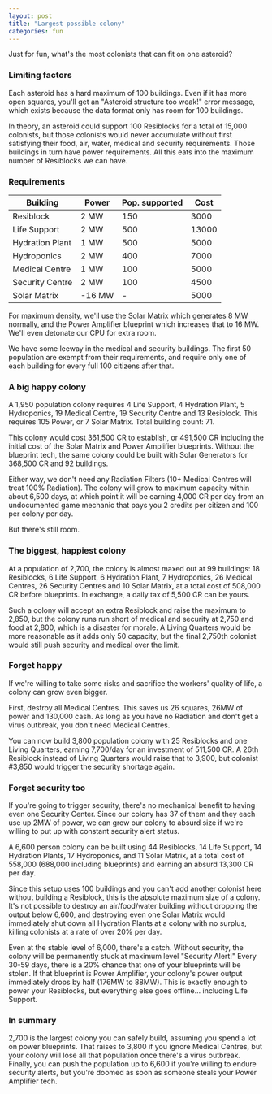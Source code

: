 ```yaml
---
layout: post
title: "Largest possible colony"
categories: fun
---
```


Just for fun, what's the most colonists that can fit on one asteroid?

### Limiting factors

Each asteroid has a hard maximum of 100 buildings. Even if it has more open
squares, you'll get an "Asteroid structure too weak!" error message, which
exists because the data format only has room for 100 buildings.

In theory, an asteroid could support 100 Resiblocks for a total of 15,000
colonists, but those colonists would never accumulate without first satisfying
their food, air, water, medical and security requirements. Those buildings in
turn have power requirements. All this eats into the maximum number of
Resiblocks we can have.

### Requirements

| Building        | Power  | Pop. supported | Cost  |
|-----------------|--------|----------------|-------|
| Resiblock       |   2 MW |            150 |  3000 |
| Life Support    |   2 MW |            500 | 13000 |
| Hydration Plant |   1 MW |            500 |  5000 |
| Hydroponics     |   2 MW |            400 |  7000 |
| Medical Centre  |   1 MW |            100 |  5000 |
| Security Centre |   2 MW |            100 |  4500 |
| Solar Matrix    | -16 MW |            -   |  5000 |

For maximum density, we'll use the Solar Matrix which generates 8 MW normally,
and the Power Amplifier blueprint which increases that to 16 MW. We'll even
detonate our CPU for extra room.

We have some leeway in the medical and security buildings. The first 50 population
are exempt from their requirements, and require only one of each building for
every full 100 citizens after that.

### A big happy colony

A 1,950 population colony requires 4 Life Support, 4 Hydration Plant,
5 Hydroponics, 19 Medical Centre, 19 Security Centre and 13 Resiblock. This
requires 105 Power, or 7 Solar Matrix. Total building count: 71.

This colony would cost 361,500 CR to establish, or 491,500 CR including the
initial cost of the Solar Matrix and Power Amplifier blueprints. Without the
blueprint tech, the same colony could be built with Solar Generators for 368,500
CR and 92 buildings.

Either way, we don't need any Radiation Filters (10+ Medical Centres will treat
100% Radiation). The colony will grow to maximum capacity within about 6,500 days,
at which point it will be earning 4,000 CR per day from an undocumented game
mechanic that pays you 2 credits per citizen and 100 per colony per day.

But there's still room.

### The biggest, happiest colony

At a population of 2,700, the colony is almost maxed out at 99 buildings:
18 Resiblocks, 6 Life Support, 6 Hydration Plant, 7 Hydroponics,
26 Medical Centres, 26 Security Centres and 10 Solar Matrix, at a total
cost of 508,000 CR before blueprints. In exchange, a daily tax of
5,500 CR can be yours.

Such a colony will accept an extra Resiblock and raise the maximum to 2,850,
but the colony runs run short of medical and security at 2,750 and food at
2,800, which is a disaster for morale. A Living Quarters would be more
reasonable as it adds only 50 capacity, but the final 2,750th colonist would
still push security and medical over the limit.

### Forget happy

If we're willing to take some risks and sacrifice the workers' quality of
life, a colony can grow even bigger.

First, destroy all Medical Centres. This saves us 26 squares, 26MW of power
and 130,000 cash. As long as you have no Radiation and don't get a virus
outbreak, you don't need Medical Centres.

You can now build 3,800 population colony with 25 Resiblocks and one
Living Quarters, earning 7,700/day for an investment of 511,500 CR.
A 26th Resiblock instead of Living Quarters would raise that to 3,900,
but colonist #3,850 would trigger the security shortage again.

### Forget security too

If you're going to trigger security, there's no mechanical benefit to
having even one Security Center. Since our colony has 37 of them and
they each use up 2MW of power, we can grow our colony to absurd size
if we're willing to put up with constant security alert status.

A 6,600 person colony can be built using 44 Resiblocks, 14 Life Support,
14 Hydration Plants, 17 Hydroponics, and 11 Solar Matrix, at a total
cost of 558,000 (688,000 including blueprints) and earning an absurd
13,300 CR per day.

Since this setup uses 100 buildings and you can't add another colonist
here without building a Resiblock, this is the absolute maximum size of
a colony. It's not possible to destroy an air/food/water building without
dropping the output below 6,600, and destroying even one Solar Matrix
would immediately shut down all Hydration Plants at a colony with no surplus,
killing colonists at a rate of over 20% per day.

Even at the stable level of 6,000, there's a catch. Without security, the
colony will be permanently stuck at maximum level "Security Alert!"
Every 30-59 days, there is a 20% chance that one of your blueprints will
be stolen. If that blueprint is Power Amplifier, your colony's power output
immediately drops by half (176MW to 88MW). This is exactly enough to power
your Resiblocks, but everything else goes offline... including Life Support.

### In summary

2,700 is the largest colony you can safely build, assuming you spend a lot on
power blueprints. That raises to 3,800 if you ignore Medical Centres, but your
colony will lose all that population once there's a virus outbreak. Finally, you
can push the population up to 6,600 if you're willing to endure security alerts,
but you're doomed as soon as someone steals your Power Amplifier tech.
